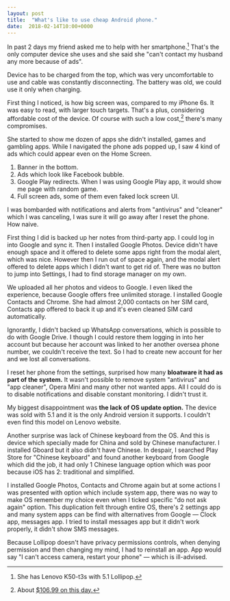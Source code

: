 ```yaml
---
layout: post
title:  "What's like to use cheap Android phone."
date:  2018-02-14T10:00+0000
---
```


In past 2 days my friend asked me to help with her smartphone.[^1] That's the only computer device she uses and she said she "can't contact my husband any more because of ads".

Device has to be charged from the top, which was very uncomfortable to use and cable was constantly disconnecting. The battery was old, we could use it only when charging.

First thing I noticed, is how big screen was, compared to my iPhone 6s. It was easy to read, with larger touch targets. That's a plus, considering affordable cost of the device. Of course with such a low cost,[^2] there's many compromises.

She started to show me dozen of apps she didn't installed, games and gambling apps. While I navigated the phone ads popped up, I saw 4 kind of ads which could appear even on the Home Screen.

1. Banner in the bottom.
2. Ads which look like Facebook bubble.
3. Google Play redirects. When I was using Google Play app, it would show me page with random game.
4. Full screen ads, some of them even faked lock screen UI.

I was bombarded with notifications and alerts from "antivirus" and "cleaner" which I was canceling, I was sure it will go away after I reset the phone. How naive.

First thing I did is backed up her notes from third-party app. I could log in into Google and sync it. Then I installed Google Photos. Device didn't have enough space and it offered to delete some apps right from the modal alert, which was nice. However then I run out of space again, and the modal alert offered to delete apps which I didn't want to get rid of. There was no button to jump into Settings, I had to find storage manager on my own.

We uploaded all her photos and videos to Google. I even liked the experience, because Google offers free unlimited storage. I installed Google Contacts and Chrome. She had almost 2,000 contacts on her SIM card, Contacts app offered to back it up and it's even cleaned SIM card automatically.

Ignorantly, I didn't backed up WhatsApp conversations, which is possible to do with Google Drive. I though I could restore them logging in into her account but because her account was linked to her another oversea phone number, we couldn't receive the text. So I had to create new account for her and we lost all conversations.

I reset her phone from the settings, surprised how many **bloatware it had as part of the system.** It wasn't possible to remove system "antivirus" and "app cleaner", Opera Mini and many other not wanted apps. All I could do is to disable notifications and disable constant monitoring. I didn't trust it.

My biggest disappointment was **the lack of OS update option.** The device was sold with 5.1 and it is the only Android version it supports. I couldn't even find this model on Lenovo website.

Another surprise was lack of Chinese keyboard from the OS. And this is device which specially made for China and sold by Chinese manufacturer. I installed Gboard  but it also didn't have Chinese. In despair, I searched Play Store for "Chinese keyboard" and found another keyboard from Google which did the job, it had only 1 Chinese language option which was poor because iOS has 2: traditional and simplified.

I installed Google Photos, Contacts and Chrome again but at some actions I was presented with option which include system app, there was no way to make OS remember my choice even when I ticked specific "do not ask again" option. This duplication felt through entire OS, there's 2 settings app and many system apps can be find with alternatives from Google — Clock app, messages app. I tried to install messages app but it didn't work properly, it didn't show SMS messages.

Because Lollipop doesn't have privacy permissions controls, when denying permission and then changing my mind, I had to reinstall an app. App would say "I can't access camera, restart your phone" — which is ill-advised.

[^1]: She has Lenovo K50-t3s with 5.1 Lollipop. 
[^2]: About [$106.99 on this day.](https://www.pdevice.com/product/lenovo-k3-note-k50-t3s-price-specs)


